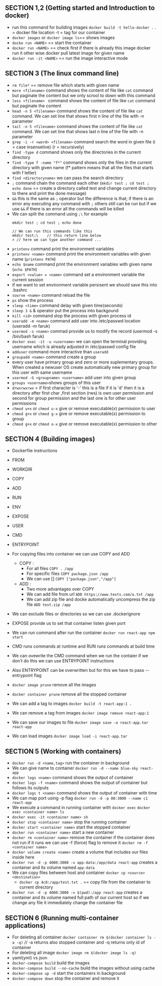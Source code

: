 ## SECTION 1,2 (Getting started and Introduction to docker)

- run this command for building images
    `docker build -t hello-docker .`
    . = docker file location
    -t = tag for our container
- `docker images` or `docker image ls`== shows images
- `docke run <NAME>` == start the container
- `docker run <NAME>` == check first if there is already this image docker run it other wise docker pull latest image for given name
- `docker run -it <NAME>` == run the image interactive mode

## SECTION 3 (The linux command line)

- `rm file*` == remove file which starts with given name
- `more <filename>` command shows the content of file like `cat` command but paginate the content but we only scrool to down with this command
- `less <filename> ` command shows the content of file like `cat` command but paginate the content 
- `head -n 5 <filename>` command shows the content of file like `cat` command. We can set line that shows first n line of the file with -n parameter 
- `tail -n 5 <filename>` command shows the content of file like `cat` command. We can set line that shows last n line of the file with -n parameter 
- `grep -i -r <word> <filename>` command search the word in given file (i = case insensetive) (r = recursively)
- `find -type d` command shows only the directories in the current directory
- `find -type f -name "f*"` command shows only the files in the current directory with given name (f* pattern means that all the files that starts with f letter)
- `find <directoryname>` we can pass the search directory
- `;` command chain the command each other (`mkdir test ; cd test ; echo done` == create a directory called test and change current directory to there and print the done message)
- `&&` this is the same as `;` operator but the difference is that; if there is an error any executing any command with `;` others still can be run but if we use 
`&&` if there is an error all the commands will be killed
- We can split the command using `;\` for example 
    ```
    mkdir test ; cd test ; echo done   

    // We can run this commands like this
    mkdir test;\    // this return line below
    > // here we can type another command ...
    ```
- `printenv` command print the environment variables
- `printenv <name>` command print the environment variables with given name (`printenv PATH`)
- `echo $name` command print the environment variables with given name (`echo $PATH`)
- `export <value> = <name>` command set a environment variable the current session
- if we want to set environment variable persisent we should save this into  .bashrc
- `sourve <name>` command reload the file
- `ps` show the process
- `sleep <time>` command delay with given time(seconds)
- `sleep 3 &` & operator put the process into backgound
- `kill <id>` command stop the process with given process id
- `useradd -m <name>` command add user into /etc/passwd location (useradd -m faruk)
- `usermod -s <name>` commad provide us to modify the record (usermod -s /bin/bash faruk)
- `docker exec -it -u <username>` we can open the terminal providing username which is already adjusted in /etc/passwd config file
- `adduser` command more interactive than `useradd`
- `groupadd <name>` command create a group
- every user have primary group and zero or more suplementary groups. When created a newuser OS create automatically new primary group for this user with same username
- `usermod -G <groupname> <username>` add user into given group
- `groups <username>`shows groups of this user
- `drwxrwxrwx`  = if first character is '-' this is a file if it is 'd' then it is a directory
    after first char ,first section (rws) is own user permission and second for group permission and the last one is for other user permissions
- `chmod u+x` or `chmod u-x` give or remove executable(x) permission to user
- `chmod g+x` or `chmod g-x` give or remove executable(x) permission to group
- `chmod g+x` or `chmod o-x` give or remove executable(x) permission to other

## SECTION 4 (Building images)

- Dockerfile instructions
- FROM
- WORKDIR
- COPY
- ADD
- RUN
- ENV
- EXPOSE
- USER
- CMD
- ENTRYPOINT

- For copying files into container we can use COPY and ADD
    - COPY :
        - For all files
            `COPY . /app`
        - For specific files
            `COPY package.json /app`
        - We can use []
            `COPY ["package.json","/app"]`
    - ADD :
        - Two more advantages over COPY
        - We can add file from url
            `ADD https://www.texts.com/a.txt /app`
        - We can add zip file and docke automatically uncompress the zip file
            `ADD test.zip /app`

- We can exclude files or directories so we can use .dockerignore
- EXPOSE provide us to set that container listen given port 
- We can run command after run the container
    `docker run react-app npm start`
- CMD runs commands at runtime and RUN runs commands at build time
- We can ovewrite the CMD command when we run the contaier if we don't do this we can use ENTRYPOINT instructions
- Also ENTRYPOINT can be overwritten but for this we have to pass --entrypoint flag
- `docker image prune` remove all the images
- `docker container prune` remove all the stopped container
- We can add a tag to images
    `docker build -t react-app:1 .`
- We can remove a tag from images
    `docker image remove react-app:1`
- We can save our images to file
    `docker image save -o react-app.tar react-app`
- We can load images
    `docker image load -i react-app.tar`

## SECTION 5 (Working with containers)

- `docker run -d <name,tag>` run the container in background
- We can give name to container `docker run -d --name blue-sky react-app`
- `docker logs <name>` command shows the output of container
- `docker logs -f <name>` command shows the output of container but follows its outputs
- `docker logs t <name>` command shows the output of container with time
- We can map port using -p flag
    `docker run -d -p 80:3000 --name c1 react-app`
- We execute a command in running container with `docker exec`
    `docker exec <container name> ls`
- `docker exec -it <container name> sh`
- `docker stop <container name>` stop the running container
- `docker start <container name>` start the stopped container
- `docker run <container name>` start a new container
- `docker rm <container name>` remove the container if the container does not run if it runs we can use -f (force) flag to remove it `docker rm -f <container name>`
- `docker volume create <name>` create a volume that includes our files inside here
- `docker run -d -p 4000:3000 -v app-data:/app/data react-app` creates a container and its volume named `app-data`
- We can copy files between host and container
    `docker cp <source> <destination>`
    - `docker cp 4c8:/app/test.txt .`  == copy file from the container to current directory
- `docker run -d -p 4000:3000 -v $(pwd):/app react-app` creates a container and its volume named full path of our current host so if we change any file it immediately change the container file

## SECTION 6 (Running multi-container applications)

- For deleting all container `docker container rm $(docker container ls -a -q)` // -a returns also stopped container and -q returns only id of container
- For deleting all image `docker image rm $(docker image ls -q)` 
- yaml(yml)  vs  json
- `docker-compose build` build the images
- `docker-compose build --no-cache` build the images without using cache
- `docker-compose up -d` start the containers in background
- `docker-compose down` stop the container and remove it


